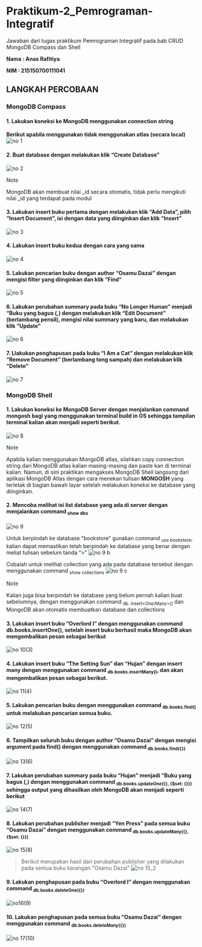 # Praktikum-2_Pemrograman-Integratif
Jawaban dari tugas praktikum Pemrograman Integratif pada bab CRUD MongoDB Compass dan Shell

**Nama  : Anas Rafitiya**

**NIM   : 215150700111041**

## LANGKAH PERCOBAAN
### MongoDB Compass
#### 1. Lakukan koneksi ke MongoDB menggunakan connection string 
**Berikut apabila menggunakan tidak menggunakan atlas (secara local)**
![no 1](https://github.com/anasRafitiya/Praktikum-2_Pemrograman-Integratif/assets/125624764/1d4b44fa-06f5-44ac-bbf8-9fbd66c34f2f)

#### 2. Buat database dengan melakukan klik “Create Database”
![no 2](https://github.com/anasRafitiya/Praktikum-2_Pemrograman-Integratif/assets/125624764/31758010-9a4f-4d49-8c92-a6d25451c680)
> [!NOTE]
> MongoDB akan membuat nilai _id secara otomatis, tidak perlu mengikuti nilai _id yang terdapat pada modul

#### 3. Lakukan insert buku pertama dengan melakukan klik “Add Data”, pilih “Insert Document”, isi dengan data yang diinginkan dan klik “Insert”
![no 3](https://github.com/anasRafitiya/Praktikum-2_Pemrograman-Integratif/assets/125624764/7499af48-e610-4ff4-8c2d-bb61f9059349)

#### 4. Lakukan insert buku kedua dengan cara yang sama
![no 4](https://github.com/anasRafitiya/Praktikum-2_Pemrograman-Integratif/assets/125624764/cdcb164c-ded7-4bd1-970c-e8406cb0bcee)

#### 5. Lakukan pencarian buku dengan author “Osamu Dazai” dengan mengisi filter yang diinginkan dan klik “Find”
![no 5](https://github.com/anasRafitiya/Praktikum-2_Pemrograman-Integratif/assets/125624764/a26b83f9-4e84-4f11-8919-a40d91658bfe)

#### 6. Lakukan perubahan summary pada buku “No Longer Human” menjadi “Buku yang bagus (<NAMA>,<NIM>) dengan melakukan klik “Edit Document” (berlambang pensil), mengisi nilai summary yang baru, dan melakukan klik “Update"
![no 6](https://github.com/anasRafitiya/Praktikum-2_Pemrograman-Integratif/assets/125624764/e5e1ae2c-5303-4b5a-9e4b-a9795d6b11ae)

#### 7. Llakukan penghapusan pada buku “I Am a Cat” dengan melakukan klik “Remove Document” (berlambang tong sampah) dan melakukan klik “Delete”
![no 7](https://github.com/anasRafitiya/Praktikum-2_Pemrograman-Integratif/assets/125624764/a849dc16-b139-466b-99d0-1fa66e4b9db3)

### MongoDB Shell
#### 1. Lakukan koneksi ke MongoDB Server dengan menjalankan command mongosh bagi yang menggunakan terminal build in OS sehingga tampilan terminal kalian akan menjadi seperti berikut.
![no 8](https://github.com/anasRafitiya/Praktikum-2_Pemrograman-Integratif/assets/125624764/ef37c39e-aed2-42ac-8c11-dc7ac3909052)
> [!NOTE]
> Apabila kalian menggunakan MongoDB atlas, silahkan copy connection string dari MongoDB atlas kalian masing-masing dan paste kan di terminal kalian. Namun, di sini praktikan mengakses MongoDB Shell langsung dari aplikasi MongoDB Atlas dengan cara menekan tulisan **MONGOSH** yang terletak di bagian bawah layar setelah melakukan koneksi ke database yang diinginkan.

#### 2. Mencoba melihat isi list database yang ada di server dengan menjalankan command <sub>show dbs</sub>
![no 9](https://github.com/anasRafitiya/Praktikum-2_Pemrograman-Integratif/assets/125624764/ab02a699-9344-44a8-9484-019de74b6579)

Untuk berpindah ke database “bookstore” gunakan command <sub>use bookstore</sub>, kalian dapat memastikan telah berpindah ke database yang benar dengan meliat tulisan sebelum tanda “>”
![no 9 b](https://github.com/anasRafitiya/Praktikum-2_Pemrograman-Integratif/assets/125624764/207a1c6f-8ed9-40f7-a1d1-8aa382fa0168)

Cobalah untuk melihat collection yang ada pada database tersebut dengan menggunakan command <sub>show collections</sub>
![no 9 c](https://github.com/anasRafitiya/Praktikum-2_Pemrograman-Integratif/assets/125624764/c8522563-c180-470e-9148-5ee55ab4cbe4)
> [!NOTE]
> Kalian juga bisa berpindah ke database yang belum pernah kalian buat sebelumnya, dengan menggunakan command <sub>db.<nama collection> insert<One/Many>()</sub> dan MongoDB akan otomatis membuatkan database dan collections

#### 3.	Lakukan insert buku “Overlord I” dengan menggunakan command db.books.insertOne(<data kalian>), setelah insert buku berhasil maka MongoDB akan mengembalikan pesan sebagai berikut
![no 10(3)](https://github.com/anasRafitiya/Praktikum-2_Pemrograman-Integratif/assets/125624764/2ced3518-1651-43b0-a993-4e2849261cbb)

#### 4.	Lakukan insert buku “The Setting Sun” dan “Hujan” dengan insert many dengan menggunakan command <sub>db.books.insertMany(<data kalian>)</sub>, dan akan mengembalikan pesan sebagai berikut.
![no 11(4)](https://github.com/anasRafitiya/Praktikum-2_Pemrograman-Integratif/assets/125624764/a4211e93-33c6-4c5a-b4f1-4dbdb9828be4)

#### 5.	Lakukan pencarian buku dengan menggunakan command <sub>db.books.find()</sub> untuk melakukan pencarian semua buku.
![no 12(5)](https://github.com/anasRafitiya/Praktikum-2_Pemrograman-Integratif/assets/125624764/42160d8d-c5a6-4ef4-b2a9-821e935f3c92)

#### 6.	Tampilkan seluruh buku dengan author “Osamu Dazai” dengan mengisi argument pada find() dengan menggunakan command <sub>db.books.find({<filter yang ingin diisi>})</sub>
![no 13(6)](https://github.com/anasRafitiya/Praktikum-2_Pemrograman-Integratif/assets/125624764/f68e4610-5ddd-4836-99d2-e7db07945e85)

#### 7.	Lakukan perubahan summary pada buku “Hujan” menjadi “Buku yang bagus (<NAMA>,<NIM>) dengan menggunakan command <sub>db.books.updateOne({<filter>}, {$set: {<data yang akan di update>}})</sub> sehingga output yang dihasilkan oleh MongoDB akan menjadi seperti berikut
![no 14(7)](https://github.com/anasRafitiya/Praktikum-2_Pemrograman-Integratif/assets/125624764/a309e6cd-d602-43fd-bb9b-9a9807cf6e0f)

#### 8.	Lakukan perubahan publisher menjadi “Yen Press” pada semua buku “Osamu Dazai” dengan menggunakan command <sub>db.books.updateMany({<filter>}, {$set: {<data yang akan di update>}})</sub>
![no 15(8)](https://github.com/anasRafitiya/Praktikum-2_Pemrograman-Integratif/assets/125624764/81cc2bef-1a00-4444-8f5d-a6db996bb5e6)

> Berikut merupakan hasil dari perubahan publisher yang dilakukan pada semua buku karangan "Osamu Dazai"
![no 15_2](https://github.com/anasRafitiya/Praktikum-2_Pemrograman-Integratif/assets/125624764/c0d2153c-1ddc-44d6-885b-a55f7f1c7ea3)

#### 9.	Lakukan penghapusan pada buku “Overlord I” dengan menggunakan command <sub>db.books.deleteOne({<argument>})</sub>
![no16(9)](https://github.com/anasRafitiya/Praktikum-2_Pemrograman-Integratif/assets/125624764/b7597649-e3ca-4105-be42-97b4a074e8de)

#### 10.	Lakukan penghapusan pada semua buku “Osamu Dazai” dengan menggunakan command  <sub>db.books.deleteMany({<argument>})</sub>
![no 17(10)](https://github.com/anasRafitiya/Praktikum-2_Pemrograman-Integratif/assets/125624764/f205a88f-5a6b-45dc-87aa-3e59f14db23c)
